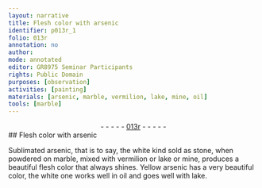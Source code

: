 ```yaml
---
layout: narrative
title: Flesh color with arsenic
identifier: p013r_1
folio: 013r
annotation: no
author:
mode: annotated
editor: GR8975 Seminar Participants
rights: Public Domain
purposes: [observation]
activities: [painting]
materials: [arsenic, marble, vermilion, lake, mine, oil]
tools: [marble]
---
```


 <div class="folio" align="center">- - - - - <a href="http://gallica.bnf.fr/ark:/12148/btv1b10500001g/f31.image" target="_blank">013r</a> - - - - - </div>  <span class="activity"></span> 
## <span class="color">Flesh color</span> with <span class="material">arsenic</span>

 
<span class="material_format">Sublimated <span class="material">arsenic</span></span>, that is to say, the <span class="color">white</span> kind sold as <span class="material_format">stone</span>, when <span class="material_format">powdered</span> on <span class="tool"><span class="material">marble</span></span>, mixed with <span class="material">vermilion</span> or <span class="material">lake</span> or <span class="material">mine</span>, produces a beautiful <span class="color">flesh color</span> that always shines. <span class="material_format"><span class="color">Yellow</span> <span class="material">arsenic</span></span> has a very beautiful color, the <span class="color">white</span> one works well in <span class="material">oil</span> and goes well with lake.
 